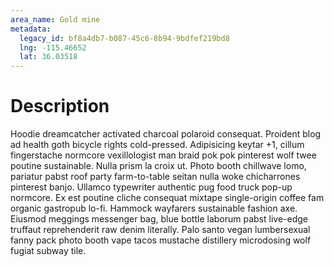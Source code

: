 ```yaml
---
area_name: Gold mine
metadata:
  legacy_id: bf8a4db7-b087-45c6-8b94-9bdfef219bd8
  lng: -115.46652
  lat: 36.03518
---
```

# Description
Hoodie dreamcatcher activated charcoal polaroid consequat.  Proident blog ad health goth bicycle rights cold-pressed.  Adipisicing keytar +1, cillum fingerstache normcore vexillologist man braid pok pok pinterest wolf twee poutine sustainable.  Nulla prism la croix ut.  Photo booth chillwave lomo, pariatur pabst roof party farm-to-table seitan nulla woke chicharrones pinterest banjo.
Ullamco typewriter authentic pug food truck pop-up normcore.  Ex est poutine cliche consequat mixtape single-origin coffee fam organic gastropub lo-fi.  Hammock wayfarers sustainable fashion axe.  Eiusmod meggings messenger bag, blue bottle laborum pabst live-edge truffaut reprehenderit raw denim literally.  Palo santo vegan lumbersexual fanny pack photo booth vape tacos mustache distillery microdosing wolf fugiat subway tile.
